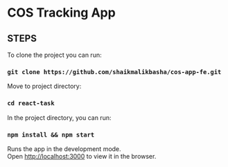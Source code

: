 # COS Tracking App

## STEPS

To clone the project you can run:

### `git clone https://github.com/shaikmalikbasha/cos-app-fe.git`

Move to project directory:

### `cd react-task`

In the project directory, you can run:

### `npm install && npm start`

Runs the app in the development mode.<br />
Open [http://localhost:3000](http://localhost:3000) to view it in the browser.
